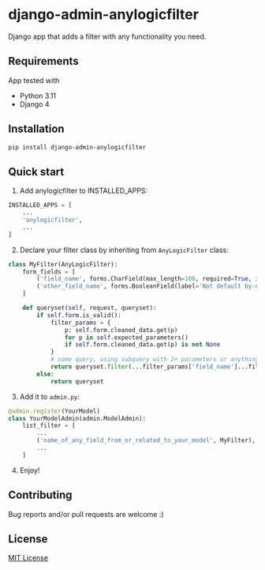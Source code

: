 # django-admin-anylogicfilter
Django app that adds a filter with any functionality you need.
## Requirements
App tested with
* Python 3.11
* Django 4
## Installation
```Bash
pip install django-admin-anylogicfilter
```
## Quick start
1. Add anylogicfilter to INSTALLED_APPS:
```Python
INSTALLED_APPS = [
    ...
    'anylogicfilter',
    ...
]
```
2. Declare your filter class by inheriting from ```AnyLogicFilter``` class:
```Python
class MyFilter(AnyLogicFilter):
    form_fields = [
        ('field_name', forms.CharField(max_length=100, required=True, initial='')),
        ('other_field_name', forms.BooleanField(label='Not default by-name label', required=False, initial='')),
    ]

    def queryset(self, request, queryset):
        if self.form.is_valid():
            filter_params = {
                p: self.form.cleaned_data.get(p)
                for p in self.expected_parameters()
                if self.form.cleaned_data.get(p) is not None
            }
            # some query, using subquery with 2+ parameters or anything else you need
            return queryset.filter(...filter_params['field_name']...filter_params['other_field_name']...)
        else:
            return queryset
```
3. Add it to ```admin.py```:
```Python
@admin.register(YourModel)
class YourModelAdmin(admin.ModelAdmin):
    list_filter = [
        ...
        ('name_of_any_field_from_or_related_to_your_model', MyFilter),
        ...
    ]
```
4. Enjoy!
## Contributing
Bug reports and/or pull requests are welcome :)
## License
[MIT License](LICENSE)